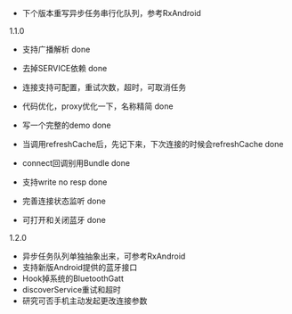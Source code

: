  - 下个版本重写异步任务串行化队列，参考RxAndroid

 1.1.0
 - 支持广播解析 done
 - 去掉SERVICE依赖 done
 - 连接支持可配置，重试次数，超时，可取消任务
 - 代码优化，proxy优化一下，名称精简 done
 - 写一个完整的demo  done
 - 当调用refreshCache后，先记下来，下次连接的时候会refreshCache done
 - connect回调别用Bundle  done
 - 支持write no resp done

 - 完善连接状态监听 done
 - 可打开和关闭蓝牙 done

 1.2.0
 - 异步任务队列单独抽象出来，可参考RxAndroid
 - 支持新版Android提供的蓝牙接口
 - Hook掉系统的BluetoothGatt
 - discoverService重试和超时
 - 研究可否手机主动发起更改连接参数
